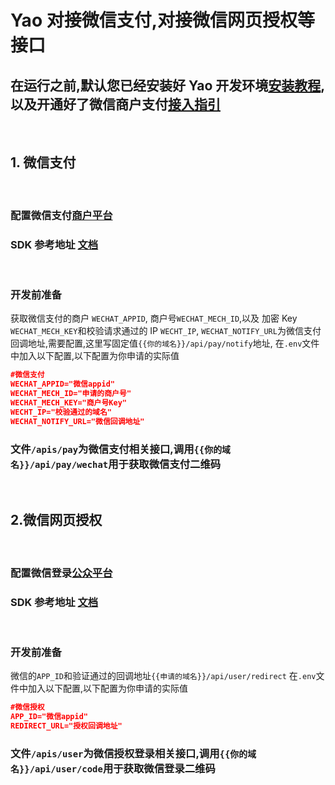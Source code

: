 # Yao 对接微信支付,对接微信网页授权等接口

## 在运行之前,默认您已经安装好 Yao 开发环境[安装教程](https://yaoapps.com/doc/%E4%BB%8B%E7%BB%8D/%E5%AE%89%E8%A3%85%E8%B0%83%E8%AF%95),以及开通好了微信商户支付[接入指引](https://pay.weixin.qq.com/index.php/core/home/login?return_url=%2F)

<br>

## 1. 微信支付

<br>

### 配置微信支付[商户平台](https://pay.weixin.qq.com/index.php/core/home/login?return_url=%2F)

### SDK 参考地址 [文档](https://pay.weixin.qq.com/wiki/doc/apiv3/apis/chapter3_4_1.shtml)

<br>

### 开发前准备

获取微信支付的商户 `WECHAT_APPID`,
商户号`WECHAT_MECH_ID`,以及
加密 Key `WECHAT_MECH_KEY`和校验请求通过的
IP `WECHT_IP`,
`WECHAT_NOTIFY_URL`为微信支付回调地址,需要配置,这里写固定值`{{你的域名}}/api/pay/notify`地址,
在`.env`文件中加入以下配置,以下配置为你申请的实际值

```json
#微信支付
WECHAT_APPID="微信appid"
WECHAT_MECH_ID="申请的商户号"
WECHAT_MECH_KEY="商户号Key"
WECHT_IP="校验通过的域名"
WECHAT_NOTIFY_URL="微信回调地址"
```

### 文件`/apis/pay`为微信支付相关接口,调用`{{你的域名}}/api/pay/wechat`用于获取微信支付二维码

<br>

## 2.微信网页授权

<br>

### 配置微信登录[公众平台](https://mp.weixin.qq.com/)

### SDK 参考地址 [文档](https://developers.weixin.qq.com/doc/offiaccount/OA_Web_Apps/Wechat_webpage_authorization.html)

<br>

### 开发前准备

微信的`APP_ID`和验证通过的回调地址`{{申请的域名}}/api/user/redirect` 在`.env`文件中加入以下配置,以下配置为你申请的实际值

```json
#微信授权
APP_ID="微信appid"
REDIRECT_URL="授权回调地址"
```

### 文件`/apis/user`为微信授权登录相关接口,调用`{{你的域名}}/api/user/code`用于获取微信登录二维码
